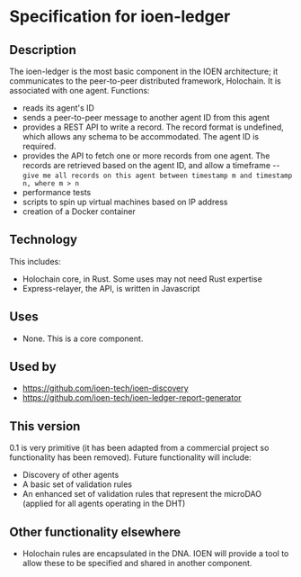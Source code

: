 # Specification for ioen-ledger 

## Description
The ioen-ledger is the most basic component in the IOEN architecture; it communicates to the peer-to-peer distributed framework, Holochain.  It is associated
with one agent.  Functions:
- reads its agent's ID
- sends a peer-to-peer message to another agent ID from this agent
- provides a REST API to write a record.  The record format is undefined, which allows any schema to be accommodated.  The agent ID is required.
- provides the API to fetch one or more records from one agent.  The records are retrieved based on the agent ID, and allow a timeframe
-- `give me all records on this agent between timestamp m and timestamp n, where m > n`
- performance tests
- scripts to spin up virtual machines based on IP address
- creation of a Docker container

## Technology
This includes:
- Holochain core, in Rust.  Some uses may not need Rust expertise
- Express-relayer, the API, is written in Javascript

## Uses
- None. This is a core component.

## Used by
- https://github.com/ioen-tech/ioen-discovery
- https://github.com/ioen-tech/ioen-ledger-report-generator

## This version
0.1 is very primitive (it has been adapted from a commercial project so functionality has been removed).  Future functionality will include:
- Discovery of other agents
- A basic set of validation rules
- An enhanced set of validation rules that represent the microDAO (applied for all agents operating in the DHT)

## Other functionality elsewhere
- Holochain rules are encapsulated in the DNA.  IOEN will provide a tool to allow these to be specified and shared in another component.
